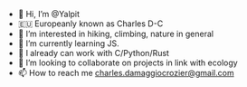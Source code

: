 - 👋 Hi, I’m @Yalpit
- 🇪🇺 Europeanly known as Charles D-C
- 👀 I’m interested in hiking, climbing, nature in general
- 🌱 I’m currently learning JS.
- 🤯 I already can work with C/Python/Rust
- 💞️ I’m looking to collaborate on projects in link with ecology
- 📫 How to reach me charles.damaggiocrozier@gmail.com

<!---
Yalpit/Yalpit is a ✨ special ✨ repository because its `README.md` (this file) appears on your GitHub profile.
You can click the Preview link to take a look at your changes.
--->
